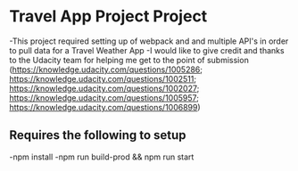 # Travel App Project Project

-This project required setting up of webpack and and multiple API's in order to pull data for a Travel Weather App
-I would like to give credit and thanks to the Udacity team for helping me get to the point of submission (https://knowledge.udacity.com/questions/1005286; https://knowledge.udacity.com/questions/1002511; https://knowledge.udacity.com/questions/1002027; https://knowledge.udacity.com/questions/1005957; https://knowledge.udacity.com/questions/1006899)

## Requires the following to setup
-npm install
-npm run build-prod && npm run start
